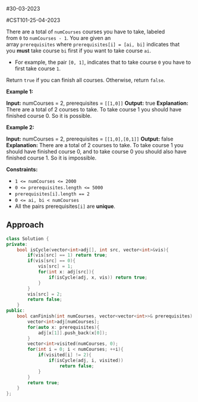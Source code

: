 #30-03-2023 

#CST101-25-04-2023 


There are a total of `numCourses` courses you have to take, labeled from `0` to `numCourses - 1`. You are given an array `prerequisites` where `prerequisites[i] = [ai, bi]` indicates that you **must** take course `bi` first if you want to take course `ai`.

-   For example, the pair `[0, 1]`, indicates that to take course `0` you have to first take course `1`.

Return `true` if you can finish all courses. Otherwise, return `false`.

**Example 1:**

**Input:** numCourses = 2, prerequisites = `[[1,0]]`
**Output:** true
**Explanation:** There are a total of 2 courses to take. 
To take course 1 you should have finished course 0. So it is possible.

**Example 2:**

**Input:** numCourses = 2, prerequisites = `[[1,0],[0,1]]`
**Output:** false
**Explanation:** There are a total of 2 courses to take. 
To take course 1 you should have finished course 0, and to take course 0 you should also have finished course 1. So it is impossible.

**Constraints:**

-   `1 <= numCourses <= 2000`
-   `0 <= prerequisites.length <= 5000`
-   `prerequisites[i].length == 2`
-   `0 <= ai, bi < numCourses`
-   All the pairs prerequisites`[i]` are **unique**.



## Approach 

```cpp
class Solution {
private: 
    bool isCycle(vector<int>adj[], int src, vector<int>&vis){
        if(vis[src] == 1) return true;
        if(vis[src] == 0){
            vis[src] = 1;
            for(int x: adj[src]){
                if(isCycle(adj, x, vis)) return true;
            }
        }
        vis[src] = 2;
        return false;
    }
public:
    bool canFinish(int numCourses, vector<vector<int>>& prerequisites) {
        vector<int>adj[numCourses];
        for(auto x: prerequisites){
            adj[x[1]].push_back(x[0]);
        }
        vector<int>visited(numCourses, 0);
        for(int i = 0; i < numCourses; ++i){
            if(visited[i] != 2){
                if(isCycle(adj, i, visited))
                    return false;
            }
        }
        return true;
    }
};
```